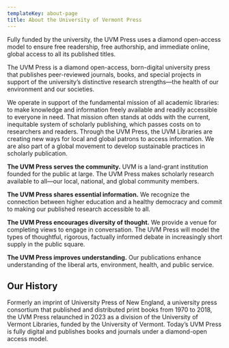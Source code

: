 ```yaml
---
templateKey: about-page
title: About the University of Vermont Press
---
```

<p class="lead">Fully funded by the university, the UVM Press uses a diamond open-access model to ensure free readership, free authorship, and immediate online, global access to all its published titles.</p>

The UVM Press is a diamond open-access, born-digital university press that publishes peer-reviewed journals, books, and special projects in support of the university’s distinctive research strengths—the health of our environment and our societies.

We operate in support of the fundamental mission of all academic libraries: to make knowledge and information freely available and readily accessible to everyone in need. That mission often stands at odds with the current, inequitable system of scholarly publishing, which passes costs on to researchers and readers. Through the UVM Press, the UVM Libraries are creating new ways for local and global patrons to access information. We are also part of a global movement to develop sustainable practices in scholarly publication. 

**The UVM Press serves the community.**
UVM is a land-grant institution founded for the public at large. The UVM Press makes scholarly research available to all—our local, national, and global community members.

**The UVM Press shares essential information.**
We recognize the connection between higher education and a healthy democracy and commit to making our published research accessible to all.

**The UVM Press encourages diversity of thought.**
We provide a venue for completing views to engage in conversation. The UVM Press will model the types of thoughtful, rigorous, factually informed debate in increasingly short supply in the public square.

**The UVM Press improves understanding.**
Our publications enhance understanding of the liberal arts, environment, health, and public service. 

## Our History

Formerly an imprint of University Press of New England, a university press consortium that published and distributed print books from 1970 to 2018, the UVM Press relaunched in 2023 as a division of the University of Vermont Libraries, funded by the University of Vermont. Today’s UVM Press is fully digital and publishes books and journals under a diamond-open access model.